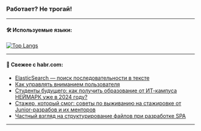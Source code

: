 ### Работает? Не трогай!

---
<!--
#### 🛠️ Technical stack:

![Java](https://img.shields.io/badge/Java-informational?logo=Oracle&style=flat&logoColor=white&color=FF4500)
![Kotlin](https://img.shields.io/badge/Kotlin-informational?logo=Kotlin&style=flat&logoColor=white&color=774D97)
![TS](https://img.shields.io/badge/TypeScript-informational?logo=typeScript&style=flat&logoColor=black&color=017acc)
![Python](https://img.shields.io/badge/Python-informational?logo=Python&style=flat&logoColor=black&color=ffdd54) <br>
![Spring](https://img.shields.io/badge/Spring-informational?logo=Spring&style=flat&logoColor=white&color=6DB33F) 
![SpringBoot](https://img.shields.io/badge/SpringBoot-informational?logo=SpringBoot&style=flat&logoColor=white&color=6DB33F)
![Nest](https://img.shields.io/badge/NestJS-informational?logo=NestJS&style=flat&logoColor=white&color=E0234E) 
![NodeJS](https://img.shields.io/badge/NodeJS-informational?logo=node.js&style=flat&logoColor=white&color=70A760)<br>
![PostgreSQL](https://img.shields.io/badge/PostgreSQL-informational?logo=PostgreSQL&style=flat&logoColor=white&color=DAA520)
![MongoDB](https://img.shields.io/badge/MongoDB-informational?logo=MongoDB&style=flat&logoColor=white&color=870000)
![Apache](https://img.shields.io/badge/Apache-informational?logo=apache&style=flat&logoColor=white&color=f74e28)

___ 
-->

#### 🛠️ Используемые языки:

[![Top Langs](https://github-readme-stats-u2qms2cxw-advtsettinggmailcoms-projects.vercel.app/api/top-langs/?username=zloylis&langs_count=10&hide_title=true&title_color=e6edf3&size_weight=0.5&count_weight=0.5&layout=compact&hide_progress=true&hide_border=true&theme=dracula)](https://github.com/zloylis)

<!---


####  :octocat:&nbsp;&nbsp; Статистика:

![GitHub stats](https://github-readme-stats-u2qms2cxw-advtsettinggmailcoms-projects.vercel.app/api?username=zloylis&show_icons=true&hide_border=true&theme=dracula&title_color=e6edf3&include_all_commits=true&count_private=true&hide_rank=false&hide_title=true&rank_icon=github)
-->
---

#### 💬 Свежее с habr.com:

<!-- BLOG-POST-LIST:START -->
- [ElasticSearch — поиск последовательности в тексте](https://habr.com/ru/companies/tbank/articles/831498/?utm_source=habrahabr&utm_medium=rss&utm_campaign=831498)
- [Как управлять вниманием пользователя](https://habr.com/ru/companies/friflex/articles/831524/?utm_source=habrahabr&utm_medium=rss&utm_campaign=831524)
- [Студенты будущего: как получить образование от ИТ-кампуса НЕЙМАРК уже в 2024 году?](https://habr.com/ru/companies/neimark/articles/831508/?utm_source=habrahabr&utm_medium=rss&utm_campaign=831508)
- [Стажер, который смог: советы по выживанию на стажировке от Junior-разрабов и их менторов](https://habr.com/ru/companies/agima/articles/831466/?utm_source=habrahabr&utm_medium=rss&utm_campaign=831466)
- [Частный взгляд на структурирование файлов при разработке SPA](https://habr.com/ru/articles/831484/?utm_source=habrahabr&utm_medium=rss&utm_campaign=831484)
<!-- BLOG-POST-LIST:END -->

---
